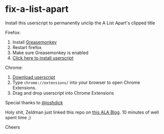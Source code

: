 fix-a-list-apart
================

Install this userscript to permanently unclip the A List Apart's clipped title

Firefox:

1. Install [Greasemonkey](https://addons.mozilla.org/en-US/firefox/addon/greasemonkey/)
2. Restart firefox
3. Make sure Greasemonkey is enabled
4. [Click here to install userscript](https://raw.github.com/khirakawa/fix-a-list-apart/master/fix-a-list-apart.user.js)

Chrome:

1. [Download userscript](https://raw.github.com/khirakawa/fix-a-list-apart/master/fix-a-list-apart.user.js)
2. Type `chrome://extensions/` into your browser to open Chrome Extensions.
2. Drag and drop userscript into Chrome Extensions

Special thanks to [@joshdick](http://github.com/joshdick)

Holy shit, Zeldman just linked this repo on [this ALA Blog](http://alistapart.com/blog/post/outside-the-box).  10 minutes of well spent time ;)

Cheers
